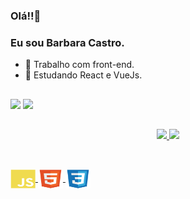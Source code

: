 ### Olá!!👋
### Eu sou Barbara Castro.

- 🔭 Trabalho com front-end.
- 🌱 Estudando React e VueJs.


 ##
 
  <div>
    <a href="https://www.linkedin.com/in/barbara-castro-61348b207/" target="_blank"><img src="https://img.shields.io/badge/-LinkedIn-%230077B5?style=for-the-badge&logo=linkedin&logoColor=white" target="_blank"></a>
    <a href="https://barbcastro.github.io/portfolio/" target="_blank"><img src="https://img.shields.io/badge/-Portf%C3%B3lio-green" target="_blank"></a>
    <a href= "https://barbcastro.github.io/portfolio/" target= "_blank"><img scr= "https://img.shields.io/badge/-Portf%C3%B3lio-green" target="_black"></a>
  </div>
  
##

  <div align="center">
    <a href="https://github.com/barbcastro">
    <img height="150em" src="https://github-readme-stats.vercel.app/api?username=barbcastro&show_icons=true&theme=dark&include_all_commits=true&count_private=true"/>
    <img height="150em" src="https://github-readme-stats.vercel.app/api/top-langs/?username=barbcastro&layout=compact&langs_count=7&theme=dark"/> 
  </div>
  
##

  <div style="display: inline_block"><br>
    <img align="center" height="30" width="40" src="https://raw.githubusercontent.com/devicons/devicon/master/icons/javascript/javascript-plain.svg">
    <img align="center" height="30" width="40" src="https://raw.githubusercontent.com/devicons/devicon/master/icons/html5/html5-original.svg">
    <img align="center" height="30" width="40" src="https://raw.githubusercontent.com/devicons/devicon/master/icons/css3/css3-original.svg">
  </div>

##
